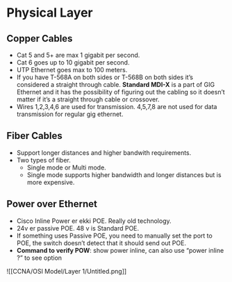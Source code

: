 # Physical Layer #
## Copper Cables ##
- Cat 5 and 5+ are max 1 gigabit per second.
- Cat 6 goes up to 10 gigabit per second.
- UTP Ethernet goes max to 100 meters.
- If you have T-568A on both sides or T-568B on both sides it’s considered a straight through cable. **Standard MDI-X** is a part of GIG Ethernet and it has the possibility of figuring out the cabling so it doesn’t matter if it’s a straight through cable or crossover.
-  Wires 1,2,3,4,6 are used for transmission. 4,5,7,8 are not used for data transmission for regular gig ethernet.

## Fiber Cables ##
- Support longer distances and higher bandwith requirements.
- Two types of fiber.
	- Single mode or Multi mode.
	- Single mode supports higher bandwidth and longer distances but is more expensive.

## Power over Ethernet ##

 - Cisco Inline Power er ekki POE. Really old technology.
 - 24v er passive POE. 48 v is Standard POE.
 - If something uses Passive POE, you need to manually set the port to POE, the switch doesn’t detect that it should send out POE.
 - **Command to verify POW**: show power inline, can also use “power inline ?” to see option

 ![[CCNA/OSI Model/Layer 1/Untitled.png]]
 